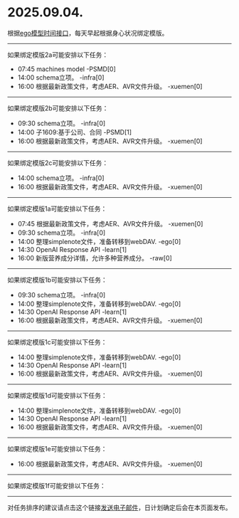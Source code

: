 # 2025.09.04.

根据[ego模型时间接口](https://gitee.com/hyg/blog/blob/master/timeflow.md)，每天早起根据身心状况绑定模版。

---
如果绑定模版2a可能安排以下任务：

- 07:45	machines model -PSMD[0]
- 14:00	schema立项。 -infra[0]
- 16:00	根据最新政策文件，考虑AER、AVR文件升级。 -xuemen[0]

---
如果绑定模版2b可能安排以下任务：

- 09:30	schema立项。 -infra[0]
- 14:00	子1609:基于公司、合同 -PSMD[1]
- 16:00	根据最新政策文件，考虑AER、AVR文件升级。 -xuemen[0]

---
如果绑定模版2c可能安排以下任务：

- 14:00	schema立项。 -infra[0]
- 16:00	根据最新政策文件，考虑AER、AVR文件升级。 -xuemen[0]

---
如果绑定模版1a可能安排以下任务：

- 07:45	根据最新政策文件，考虑AER、AVR文件升级。 -xuemen[0]
- 09:30	schema立项。 -infra[0]
- 14:00	整理simplenote文件，准备转移到webDAV. -ego[0]
- 14:30	OpenAI Response API -learn[1]
- 16:00	新版营养成分详情，允许多种营养成分。 -raw[0]

---
如果绑定模版1b可能安排以下任务：

- 09:30	schema立项。 -infra[0]
- 14:00	整理simplenote文件，准备转移到webDAV. -ego[0]
- 14:30	OpenAI Response API -learn[1]
- 16:00	根据最新政策文件，考虑AER、AVR文件升级。 -xuemen[0]

---
如果绑定模版1c可能安排以下任务：

- 14:00	整理simplenote文件，准备转移到webDAV. -ego[0]
- 14:30	OpenAI Response API -learn[1]
- 16:00	根据最新政策文件，考虑AER、AVR文件升级。 -xuemen[0]

---
如果绑定模版1d可能安排以下任务：

- 14:00	整理simplenote文件，准备转移到webDAV. -ego[0]
- 14:30	OpenAI Response API -learn[1]
- 16:00	根据最新政策文件，考虑AER、AVR文件升级。 -xuemen[0]

---
如果绑定模版1e可能安排以下任务：

- 16:00	根据最新政策文件，考虑AER、AVR文件升级。 -xuemen[0]

---
如果绑定模版1f可能安排以下任务：


---
对任务排序的建议请点击这个链接<a href="mailto:huangyg@mars22.com?subject=关于2025.09.04.任务排序的建议&body=date: 2025.09.04.%0D%0Afile: ../../blog/release/time/d.20250904.md%0D%0A---请勿修改邮件主题及以上内容---%0D%0A">发送电子邮件</a>，日计划确定后会在本页面发布。